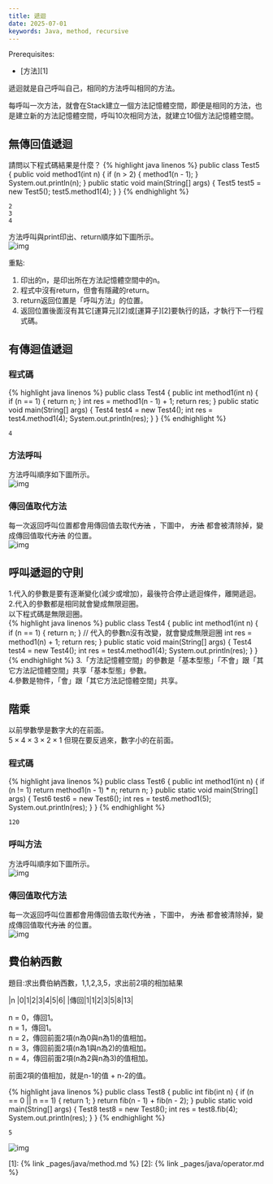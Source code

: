 ```yaml
---
title: 遞迴
date: 2025-07-01
keywords: Java, method, recursive
---
```

Prerequisites:

- [方法][1]

遞迴就是自己呼叫自己，相同的方法呼叫相同的方法。

每呼叫一次方法，就會在Stack建立一個方法記憶體空間，即便是相同的方法，也是建立新的方法記憶體空間，呼叫10次相同方法，就建立10個方法記憶體空間。

## 無傳回值遞迴
請問以下程式碼結果是什麼？
{% highlight java linenos %}
public class Test5 {
  public void method1(int n) {
    if (n > 2) {
      method1(n - 1);
    }
    System.out.println(n);
  }
  public static void main(String[] args) {
    Test5 test5 = new Test5();
    test5.method1(4);
  }
}
{% endhighlight %}
```
2
3
4
```

方法呼叫與print印出、return順序如下圖所示。<br>
![img]({{site.imgurl}}/java/recv.png)

重點:<br>
1. 印出的n，是印出所在方法記憶體空間中的n。
2. 程式中沒有return，但會有隱藏的return。
3. return返回位置是「呼叫方法」的位置。
4. 返回位置後面沒有其它[運算元][2]或[運算子][2]要執行的話，才執行下一行程式碼。

## 有傳迴值遞迴
### 程式碼
{% highlight java linenos %}
public class Test4 {
  public int method1(int n) {
    if (n == 1) {
      return n;
    }
    int res = method1(n - 1) + 1;
    return res;
  }
  public static void main(String[] args) {
    Test4 test4 = new Test4();
    int res = test4.method1(4);
    System.out.println(res);
  }
}
{% endhighlight %}
```
4
```
### 方法呼叫
方法呼叫順序如下圖所示。<br>
![img]({{site.imgurl}}/java/recv1.png)

### 傳回值取代方法
每一次返回呼叫位置都會用傳回值去取代~~方法~~ ，下圖中，
~~方法~~ 都會被清除掉，變成傳回值取代~~方法~~ 的位置。<br>
![img]({{site.imgurl}}/java/recv2.png)

## 呼叫遞迴的守則
1.代入的參數是要有逐漸變化(減少或增加)，最後符合停止遞迴條件，離開遞迴。<br>
2.代入的參數都是相同就會變成無限迴圈。<br>
以下程式碼是無限迴圈。<br>
{% highlight java linenos %}
public class Test4 {
  public int method1(int n) {
    if (n == 1) {
      return n;
    }
    // 代入的參數n沒有改變，就會變成無限迴圈
    int res = method1(n) + 1;
    return res;
  }
  public static void main(String[] args) {
    Test4 test4 = new Test4();
    int res = test4.method1(4);
    System.out.println(res);
  }
}
{% endhighlight %}
3.「方法記憶體空間」的參數是「基本型態」「不會」跟「其它方法記憶體空間」共享「基本型態」參數。<br>
4.參數是物件，「會」跟「其它方法記憶體空間」共享。

## 階乘
以前學數學是數字大的在前面。<br>
$5 \times 4 \times 3 \times 2 \times 1$
但現在要反過來，數字小的在前面。<br>

### 程式碼
{% highlight java linenos %}
public class Test6 {
  public int method1(int n) {
    if (n != 1) return method1(n - 1) * n;
    return n;
  }
  public static void main(String[] args) {
    Test6 test6 = new Test6();
    int res = test6.method1(5);
    System.out.println(res);
  }
}
{% endhighlight %}
```
120
```
### 呼叫方法
方法呼叫順序如下圖所示。<br>
![img]({{site.imgurl}}/java/recv3.png)

### 傳回值取代方法
每一次返回呼叫位置都會用傳回值去取代~~方法~~ ，下圖中，
~~方法~~ 都會被清除掉，變成傳回值取代~~方法~~ 的位置。<br>
![img]({{site.imgurl}}/java/recv4.png)

## 費伯納西數
題目:求出費伯納西數，1,1,2,3,5，求出前2項的相加結果<br>

|n  |0|1|2|3|4|5|6|
|傳回|1|1|2|3|5|8|13|

n = 0，傳回1。<br>
n = 1，傳回1。<br>
n = 2，傳回前面2項(n為0與n為1)的值相加。<br>
n = 3，傳回前面2項(n為1與n為2)的值相加。<br>
n = 4，傳回前面2項(n為2與n為3)的值相加。<br>

前面2項的值相加，就是n-1的值 \+ n-2的值。<br>

{% highlight java linenos %}
public class Test8 {
  public int fib(int n) {
    if (n == 0 || n == 1) {
      return 1;
    }
    return fib(n - 1) + fib(n - 2);
  }
  public static void main(String[] args) {
    Test8 test8 = new Test8();
    int res = test8.fib(4);
    System.out.println(res);
  }
}
{% endhighlight %}
```
5
```

![img]({{site.imgurl}}/java/fib.png)

[1]: {% link _pages/java/method.md %}
[2]: {% link _pages/java/operator.md %}
